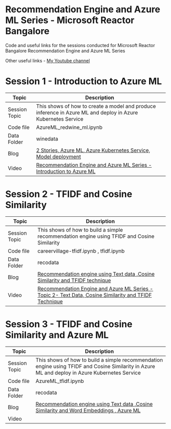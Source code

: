 # Recommendation Engine and Azure ML Series  - Microsoft Reactor Bangalore       

Code and useful links for the sessions conducted for Microsoft Reactor Bangalore Recommendation Engine and Azure ML Series         

Other useful links - [My Youtube channel](https://www.youtube.com/channel/UCFgPJgsmH8u67SvvLK-tLGg)             



# Session 1  -  Introduction to Azure ML  
|  Topic  |  Description |
|---|---|
| Session Topic  |   This shows of how to create a model and produce inference in Azure ML and deploy in Azure Kubernetes Service         |
|  Code file | AzureML_redwine_ml.ipynb   |
| Data Folder  |  winedata |   
| Blog | [2 Stories, Azure ML, Azure Kubernetes Service, Model deployment](https://ambarishg.github.io/posts/2021-03-11-two-stories-azureml-aks/) |  
| Video  |  [Recommendation Engine and Azure ML Series - Introduction to Azure ML ](https://www.youtube.com/watch?v=XNlhjqwetHA) |    
    

# Session 2 - TFIDF and Cosine Similarity      

|  Topic  |  Description |
|---|---|
| Session Topic  |  This shows of how to build a simple recommendation engine using TFIDF and Cosine Similarity         |
|  Code file | careervillage-tfidf.ipynb , tfidf.ipynb   |
| Data Folder  |  recodata |   
| Blog | [Recommendation engine using Text data ,Cosine Similarity and TFIDF technique](https://ambarishg.github.io/posts/recommender-career-tfidf/) |  
| Video  |  [Recommendation Engine and Azure ML Series -Topic 2- Text Data, Cosine Similarity and TFIDF Technique ](https://www.youtube.com/watch?v=-PRJehxE-W4&t=70s) |          

  

# Session 3 - TFIDF and Cosine Similarity and Azure ML  

|  Topic  |  Description |
|---|---| 
| Session Topic  |   This shows of how to build a simple recommendation engine using TFIDF and Cosine Similarity in Azure ML and deploy in Azure Kubernetes Service          |
|  Code file | AzureML_tfidf.ipynb    |
| Data Folder  |  recodata |   
| Blog | [Recommendation engine using Text data ,Cosine Similarity and Word Embeddings , Azure ML](https://ambarishg.github.io/posts/recommender-career-spacy-azure/) |  
| Video  |    |   
       

